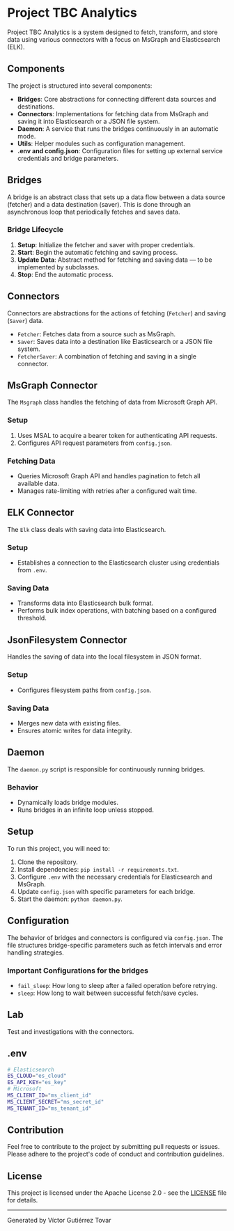 # Project TBC Analytics

Project TBC Analytics is a system designed to fetch, transform, and store data using various connectors with a focus on MsGraph and Elasticsearch (ELK).

## Components

The project is structured into several components:

- **Bridges**: Core abstractions for connecting different data sources and destinations.
- **Connectors**: Implementations for fetching data from MsGraph and saving it into Elasticsearch or a JSON file system.
- **Daemon**: A service that runs the bridges continuously in an automatic mode.
- **Utils**: Helper modules such as configuration management.
- **.env and config.json**: Configuration files for setting up external service credentials and bridge parameters.

## Bridges

A bridge is an abstract class that sets up a data flow between a data source (fetcher) and a data destination (saver). This is done through an asynchronous loop that periodically fetches and saves data.

### Bridge Lifecycle

1. **Setup**: Initialize the fetcher and saver with proper credentials.
2. **Start**: Begin the automatic fetching and saving process.
3. **Update Data**: Abstract method for fetching and saving data — to be implemented by subclasses.
4. **Stop**: End the automatic process.

## Connectors

Connectors are abstractions for the actions of fetching (`Fetcher`) and saving (`Saver`) data.

- `Fetcher`: Fetches data from a source such as MsGraph.
- `Saver`: Saves data into a destination like Elasticsearch or a JSON file system.
- `FetcherSaver`: A combination of fetching and saving in a single connector.

## MsGraph Connector

The `Msgraph` class handles the fetching of data from Microsoft Graph API.

### Setup

1. Uses MSAL to acquire a bearer token for authenticating API requests.
2. Configures API request parameters from `config.json`.

### Fetching Data

- Queries Microsoft Graph API and handles pagination to fetch all available data.
- Manages rate-limiting with retries after a configured wait time.

## ELK Connector

The `Elk` class deals with saving data into Elasticsearch.

### Setup

- Establishes a connection to the Elasticsearch cluster using credentials from `.env`.

### Saving Data

- Transforms data into Elasticsearch bulk format.
- Performs bulk index operations, with batching based on a configured threshold.

## JsonFilesystem Connector

Handles the saving of data into the local filesystem in JSON format.

### Setup

- Configures filesystem paths from `config.json`.

### Saving Data

- Merges new data with existing files.
- Ensures atomic writes for data integrity.

## Daemon

The `daemon.py` script is responsible for continuously running bridges.

### Behavior

- Dynamically loads bridge modules.
- Runs bridges in an infinite loop unless stopped.

## Setup

To run this project, you will need to:

1. Clone the repository.
2. Install dependencies: `pip install -r requirements.txt`.
3. Configure `.env` with the necessary credentials for Elasticsearch and MsGraph.
4. Update `config.json` with specific parameters for each bridge.
5. Start the daemon: `python daemon.py`.

## Configuration

The behavior of bridges and connectors is configured via `config.json`. The file structures bridge-specific parameters such as fetch intervals and error handling strategies.

### Important Configurations for the bridges

- `fail_sleep`: How long to sleep after a failed operation before retrying.
- `sleep`: How long to wait between successful fetch/save cycles.

## Lab

Test and investigations with the connectors.

## .env

```bash
# Elasticsearch
ES_CLOUD="es_cloud"
ES_API_KEY="es_key"
# Microsoft
MS_CLIENT_ID="ms_client_id"
MS_CLIENT_SECRET="ms_secret_id"
MS_TENANT_ID="ms_tenant_id"
```

## Contribution

Feel free to contribute to the project by submitting pull requests or issues. Please adhere to the project's code of conduct and contribution guidelines.

## License

This project is licensed under the Apache License 2.0 - see the [LICENSE](LICENSE) file for details.

---
Generated by Víctor Gutiérrez Tovar